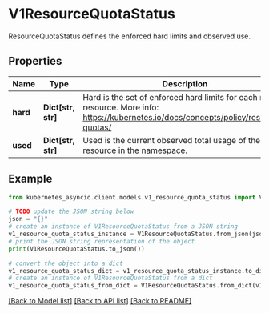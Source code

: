 # V1ResourceQuotaStatus

ResourceQuotaStatus defines the enforced hard limits and observed use.

## Properties

Name | Type | Description | Notes
------------ | ------------- | ------------- | -------------
**hard** | **Dict[str, str]** | Hard is the set of enforced hard limits for each named resource. More info: https://kubernetes.io/docs/concepts/policy/resource-quotas/ | [optional] 
**used** | **Dict[str, str]** | Used is the current observed total usage of the resource in the namespace. | [optional] 

## Example

```python
from kubernetes_asyncio.client.models.v1_resource_quota_status import V1ResourceQuotaStatus

# TODO update the JSON string below
json = "{}"
# create an instance of V1ResourceQuotaStatus from a JSON string
v1_resource_quota_status_instance = V1ResourceQuotaStatus.from_json(json)
# print the JSON string representation of the object
print(V1ResourceQuotaStatus.to_json())

# convert the object into a dict
v1_resource_quota_status_dict = v1_resource_quota_status_instance.to_dict()
# create an instance of V1ResourceQuotaStatus from a dict
v1_resource_quota_status_from_dict = V1ResourceQuotaStatus.from_dict(v1_resource_quota_status_dict)
```
[[Back to Model list]](../README.md#documentation-for-models) [[Back to API list]](../README.md#documentation-for-api-endpoints) [[Back to README]](../README.md)


